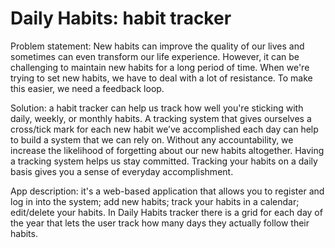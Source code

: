 # Daily Habits: habit tracker
Problem statement:
New habits can improve the quality of our lives and sometimes can even transform our life experience. However, it can be challenging to maintain new habits for a long period of time. When we're trying to set new habits, we have to deal with a lot of resistance. To make this easier, we need a feedback loop. 

Solution: a habit tracker can help us track how well you're sticking with daily, weekly, or monthly habits. A tracking system that gives ourselves a cross/tick mark for each new habit we’ve accomplished each day can help to build a system that we can rely on. Without any accountability, we increase the likelihood of forgetting about our new habits altogether. Having a tracking system helps us stay committed. Tracking your habits on a daily basis gives you a sense of everyday accomplishment.

App description: it's a web-based application that allows you to register and log in into the system; add new habits; track your habits in a calendar; edit/delete your habits. In Daily Habits tracker there is a grid for each day of the year that lets the user track how many days they actually follow their habits. 
